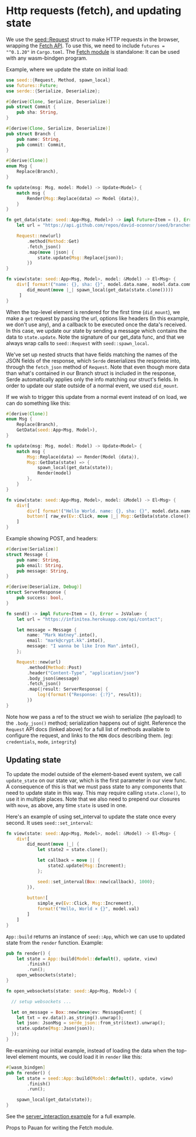 # Http requests (fetch), and updating state

We use the [seed::Request](https://docs.rs/seed/0.1.12/seed/fetch/struct.Request.html) struct
to make HTTP requests in the browser, wrapping the [Fetch API](https://developer.mozilla.org/en-US/docs/Web/API/Fetch_API).
To use this, we need to include `futures = "^0.1.20"` in `Cargo.toml`. The [Fetch module](https://docs.rs/seed/0.2.3/seed/fetch/index.html)
is standalone: It can be used with any wasm-bindgen program.

Example, where we update the state on initial load:
```rust
use seed::{Request, Method, spawn_local}
use futures::Future;
use serde::{Serialize, Deserialize};

#[derive(Clone, Serialize, Deserialize)]
pub struct Commit {
    pub sha: String,
}

#[derive(Clone, Serialize, Deserialize)]
pub struct Branch {
    pub name: String,
    pub commit: Commit,
}

#[derive(Clone)]
enum Msg {
    Replace(Branch),
}

fn update(msg: Msg, model: Model) -> Update<Model> {
    match msg {
        Render(Msg::Replace(data) => Model {data}),
    }
}

fn get_data(state: seed::App<Msg, Model>) -> impl Future<Item = (), Error = JsValue> {
    let url = "https://api.github.com/repos/david-oconnor/seed/branches/master";

    Request::new(url)
        .method(Method::Get)
        .fetch_json()
        .map(move |json| {
            state.update(Msg::Replace(json));
        })
}

fn view(state: seed::App<Msg, Model>, model: &Model) -> El<Msg> {
    div![ format!("name: {}, sha: {}", model.data.name, model.data.commit.sha),
        did_mount(move |_| spawn_local(get_data(state.clone())))
     ]
}
```
When the top-level element is rendered for the first time (`did_mount`), we make
a `get` request by passing the url, options like headers (In this example, we don't use any),
and a callback to be executed once the data's received. In this case, we update our
state by sending a message which contains the data to `state.update`. Note the signature
of our get_data func, and that we always wrap calls to `seed::Request` with `seed::spawn_local`.

We've set up nested structs that have fields matching the names of the JSON fields of
the response, which `Serde` deserializes the response into, through the `fetch_json` method of
 `Request`. Note that even though more data than 
what's contained in our Branch struct is included
in the response, Serde automatically applies only the info matching our struct's fields.
In order to update our state outside of a normal event, we used `did_mount`. 

If we wish to trigger
this update from a normal event instead of on load, we can do something like this:
```rust
#[derive(Clone)]
enum Msg {
    Replace(Branch),
    GetData(seed::App<Msg, Model>),
}

fn update(msg: Msg, model: Model) -> Update<Model> {
    match msg {
        Msg::Replace(data) => Render(Model {data}),
        Msg::GetData(state) => {
            spawn_local(get_data(state));
            Render(model)
        },
    }
}

fn view(state: seed::App<Msg, Model>, model: &Model) -> El<Msg> {
    div![
        div![ format!("Hello World. name: {}, sha: {}", model.data.name, model.data.commit.sha) ],
        button![ raw_ev(Ev::Click, move |_| Msg::GetData(state.clone())), "Update from the internet"]
    ]
}
```

Example showing POST, and headers:
```rust
#[derive(Serialize)]
struct Message {
    pub name: String,
    pub email: String,
    pub message: String,
}

#[derive(Deserialize, Debug)]
struct ServerResponse {
    pub success: bool,
}

fn send() -> impl Future<Item = (), Error = JsValue> {
    let url = "https://infinitea.herokuapp.com/api/contact";

    let message = Message {
        name: "Mark Watney".into(),
        email: "mark@crypt.kk".into(),
        message: "I wanna be like Iron Man".into(),
    };

    Request::new(url)
        .method(Method::Post)
        .header("Content-Type", "application/json")
        .body_json(&message)
        .fetch_json()
        .map(|result: ServerResponse| {
            log!(format!("Response: {:?}", result));
        })
}
```
Note how we pass a ref to the struct we wish to serialize (the payload) to the `.body_json()` method;
serialization happens out of sight. Reference the `Request` API docs (linked above) for a full
list of methods available to configure the request, and links to the `MDN` docs describing
them. (eg: `credentials`, `mode`, `integrity`)


## Updating state
To update the model outside of the element-based event system, we call `update_state` on
our state var, which is the first parameter in our view func. A consequence of this is
that we must pass state to any components that need to update state in this way. This
may require calling `state.clone()`, to use it in multiple places. Note that we also need
to prepend our closures with `move`, as above, any time `state` is used in one.

Here's an example of using set_interval to update the state once every second. It uses
`seed::set_interval`:
```rust
fn view(state: seed::App<Msg, Model>, model: &Model) -> El<Msg> {  
    div![
        did_mount(move |_| {
            let state2 = state.clone();

            let callback = move || {
                state2.update(Msg::Increment);
            };

            seed::set_interval(Box::new(callback), 1000);
        }),
        
        button![
            simple_ev(Ev::Click, Msg::Increment),
            format!("Hello, World × {}", model.val)
        ]
    ]
}
```

`App::build` returns an instance of `seed::App`, which we can use to updated state from the `render` function. Example:
```rust
pub fn render() {
    let state = App::build(Model::default(), update, view)
        .finish()
        .run();
    open_websockets(state);
}

fn open_websockets(state: seed::App<Msg, Model>) {

  // setup websockets ...

  let on_message = Box::new(move|ev: MessageEvent| {
    let txt = ev.data().as_string().unwrap();
    let json: JsonMsg = serde_json::from_str(&text).unwrap();
    state.update(Msg::Json(json));
  });
}
```

Re-examining our initial example, instead of loading the data when the top-level element mounts,
we could load it in `render` like this:

```rust
#[wasm_bindgen]
pub fn render() {
    let state = seed::App::build(Model::default(), update, view)
        .finish()
        .run();

    spawn_local(get_data(state));
}
```

See the [server_interaction example](https://github.com/David-OConnor/seed/tree/master/examples/server_interaction)
for a full example.

Props to Pauan for writing the Fetch module.